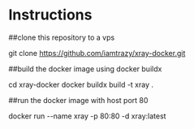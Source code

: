 # Instructions

##clone this repository to a vps

git clone https://github.com/iamtrazy/xray-docker.git

##build the docker image using docker buildx

cd xray-docker
docker buildx build -t xray .

##run the docker image with host port 80

docker run --name xray -p 80:80 -d xray:latest
